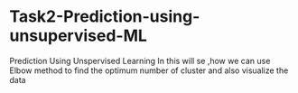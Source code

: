 # Task2-Prediction-using-unsupervised-ML
Prediction Using Unspervised Learning 
In this will se ,how we can use Elbow method to find the optimum number of cluster and also visualize the data
